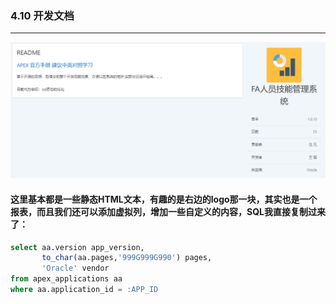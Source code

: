 ### 4.10 开发文档

---

![](https://github.com/397179459/APEX_FA/blob/master/img/4.detil_img/4101.PNG)

#### 这里基本都是一些静态HTML文本，有趣的是右边的logo那一块，其实也是一个报表，而且我们还可以添加虚拟列，增加一些自定义的内容，SQL我直接复制过来了：
```sql
select aa.version app_version,
       to_char(aa.pages,'999G999G990') pages,
       'Oracle' vendor
from apex_applications aa
where aa.application_id = :APP_ID
```